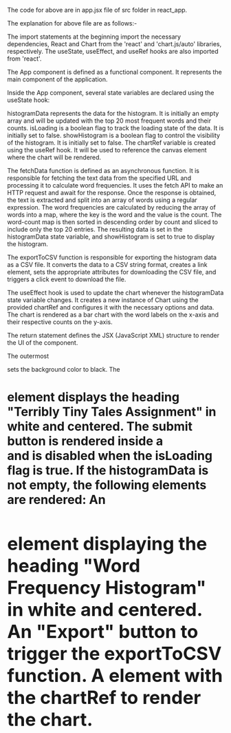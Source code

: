  The code for above are in app.jsx file of src folder in react_app.
 
 The explanation for above file are as follows:-
 
 The import statements at the beginning import the necessary dependencies, React and Chart from the 'react' and 'chart.js/auto' libraries, respectively. The useState, useEffect, and useRef hooks are also imported from 'react'.

The App component is defined as a functional component. It represents the main component of the application.

Inside the App component, several state variables are declared using the useState hook:

histogramData represents the data for the histogram. It is initially an empty array and will be updated with the top 20 most frequent words and their counts.
isLoading is a boolean flag to track the loading state of the data. It is initially set to false.
showHistogram is a boolean flag to control the visibility of the histogram. It is initially set to false.
The chartRef variable is created using the useRef hook. It will be used to reference the canvas element where the chart will be rendered.

The fetchData function is defined as an asynchronous function. It is responsible for fetching the text data from the specified URL and processing it to calculate word frequencies. It uses the fetch API to make an HTTP request and await for the response. Once the response is obtained, the text is extracted and split into an array of words using a regular expression. The word frequencies are calculated by reducing the array of words into a map, where the key is the word and the value is the count. The word-count map is then sorted in descending order by count and sliced to include only the top 20 entries. The resulting data is set in the histogramData state variable, and showHistogram is set to true to display the histogram.

The exportToCSV function is responsible for exporting the histogram data as a CSV file. It converts the data to a CSV string format, creates a link element, sets the appropriate attributes for downloading the CSV file, and triggers a click event to download the file.

The useEffect hook is used to update the chart whenever the histogramData state variable changes. It creates a new instance of Chart using the provided chartRef and configures it with the necessary options and data. The chart is rendered as a bar chart with the word labels on the x-axis and their respective counts on the y-axis.

The return statement defines the JSX (JavaScript XML) structure to render the UI of the component.

The outermost <div> sets the background color to black.
The <h1> element displays the heading "Terribly Tiny Tales Assignment" in white and centered.
The submit button is rendered inside a <div> and is disabled when the isLoading flag is true.
If the histogramData is not empty, the following elements are rendered:
An <h2> element displaying the heading "Word Frequency Histogram" in white and centered.
An "Export" button to trigger the exportToCSV function.
A <canvas> element with the chartRef to render the chart.
